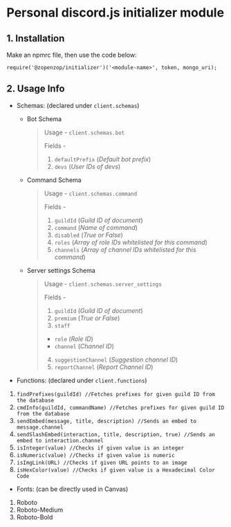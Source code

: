 # **Personal discord.js initializer module**

## 1. Installation

Make an npmrc file, then use the code below:

`require('@zopenzop/initializer')('<module-name>', token, mongo_uri);`

## 2. Usage Info

- Schemas: (declared under `client.schemas`)

  - Bot Schema
    
    > Usage - `client.schemas.bot`
    > 
    > Fields -
    > 1. `defaultPrefix` (*Default bot prefix*)
    > 2. `devs` (*User IDs of devs*)
  
  - Command Schema
    
    > Usage - `client.schemas.command`
    > 
    > Fields -
    > 1. `guildId` (*Guild ID of document*)
    > 2. `command` (*Name of command*)
    > 2. `disabled` (*True or False*) 
    > 2. `roles` (*Array of role IDs whitelisted for this command*)
    > 2. `channels` (*Array of channel IDs whitelisted for this command*)

  - Server settings Schema
    
    > Usage - `client.schemas.server_settings`
    > 
    > Fields -
    > 1. `guildId` (*Guild ID of document*)
    > 2. `premium` (*True or False*)
    > 3. `staff`
    > 
    >   - `role` (*Role ID*)
    >   - `channel` (*Channel ID*)
    >   
    > 4. `suggestionChannel` (*Suggestion channel ID*)
    > 5. `reportChannel` (*Report Channel ID*)

- Functions: (declared under `client.functions`)

1. `findPrefixes(guildId) //Fetches prefixes for given guild ID from the database`
2. `cmdInfo(guildId, commandName) //Fetches prefixes for given guild ID from the database`
3. `sendEmbed(message, title, description) //Sends an embed to message.channel`
4. `sendSlashEmbed(interaction, title, description, true) //Sends an embed to interaction.channel`
5. `isInteger(value) //Checks if given value is an integer`
6. `isNumeric(value) //Checks if given value is numeric`
7. `isImgLink(URL) //Checks if given URL points to an image`
8. `isHexColor(value) //Checks if given value is a Hexadecimal Color Code`

- Fonts: (can be directly used in Canvas)

1. Roboto
2. Roboto-Medium
3. Roboto-Bold
